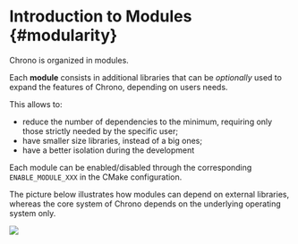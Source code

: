 
Introduction to Modules {#modularity}
==============================

Chrono is organized in modules.

Each **module** consists in additional libraries that can be _optionally_ used 
to expand the features of Chrono, depending on users needs.

This allows to:

* reduce the number of dependencies to the minimum, requiring only those strictly needed by the specific user;
* have smaller size libraries, instead of a big ones;
* have a better isolation during the development

Each module can be enabled/disabled through the corresponding `ENABLE_MODULE_XXX` in the CMake configuration.

The picture below illustrates how modules can depend on external libraries, 
whereas the core system of Chrono depends on the underlying operating system only.

![](http://www.projectchrono.org/assets/manual/Units.png)


